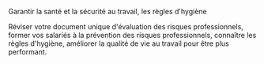 Garantir la santé et la sécurité au travail, les règles d'hygiène


Réviser votre document unique d'évaluation des risques professionnels, former vos salariés à la prévention des risques professionnels, connaître les règles d'hygiène, améliorer la qualité de vie au travail pour être plus performant.